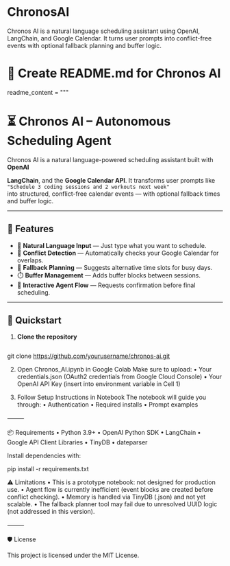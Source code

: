 # ChronosAI
Chronos AI is a natural language scheduling assistant using OpenAI, LangChain, and Google Calendar. It turns user prompts into conflict-free events with optional fallback planning and buffer logic.


# 📄 Create README.md for Chronos AI

readme_content = """
# ⏳ Chronos AI – Autonomous Scheduling Agent

Chronos AI is a natural language-powered scheduling assistant built with **OpenAI**

**LangChain**, and the **Google Calendar API**. It transforms user prompts like  
`"Schedule 3 coding sessions and 2 workouts next week"`  
into structured, conflict-free calendar events — with optional fallback times and buffer logic.

---

## 🔧 Features

- 🧠 **Natural Language Input** — Just type what you want to schedule.
- 📆 **Conflict Detection** — Automatically checks your Google Calendar for overlaps.
- 🔁 **Fallback Planning** — Suggests alternative time slots for busy days.
- ⏱️ **Buffer Management** — Adds buffer blocks between sessions.
- 💬 **Interactive Agent Flow** — Requests confirmation before final scheduling.

---

## 🚀 Quickstart

1. **Clone the repository**  
   ```bash
  git clone https://github.com/yourusername/chronos-ai.git

2.	Open Chronos_AI.ipynb in Google Colab
Make sure to upload:
	•	Your credentials.json (OAuth2 credentials from Google Cloud Console)
	•	Your OpenAI API Key (insert into environment variable in Cell 1)

3.	Follow Setup Instructions in Notebook
The notebook will guide you through:
	•	Authentication
	•	Required installs
	•	Prompt examples

⸻

📦 Requirements
	•	Python 3.9+
	•	OpenAI Python SDK
	•	LangChain
	•	Google API Client Libraries
	•	TinyDB
	•	dateparser

Install dependencies with:

pip install -r requirements.txt

⚠️ Limitations
	•	This is a prototype notebook: not designed for production use.
	•	Agent flow is currently inefficient (event blocks are created before conflict checking).
	•	Memory is handled via TinyDB (.json) and not yet scalable.
	•	The fallback planner tool may fail due to unresolved UUID logic (not addressed in this version).

⸻

🛡 License

This project is licensed under the MIT License.

